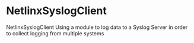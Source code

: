 NetlinxSyslogClient
===================

NetlinxSyslogClient
Using a module to log data to a Syslog Server in order to collect logging from multiple systems
